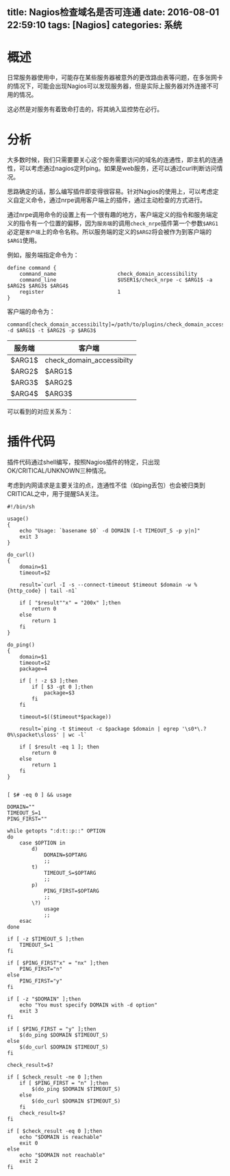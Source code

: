 title: Nagios检查域名是否可连通
date: 2016-08-01 22:59:10
tags: [Nagios]
categories: 系统
---

# 概述

日常服务器使用中，可能存在某些服务器被意外的更改路由表等问题，在多张网卡的情况下，可能会出现Nagios可以发现服务器，但是实际上服务器对外连接不可用的情况。

这必然是对服务有着致命打击的，将其纳入监控势在必行。

# 分析

大多数时候，我们只需要要关心这个服务需要访问的域名的连通性，即主机的连通性，可以考虑通过nagios定时ping。如果是web服务，还可以通过curl判断访问情况。

思路确定的话，那么编写插件即变得很容易。针对Nagios的使用上，可以考虑定义自定义命令，通过nrpe调用客户端上的插件，通过主动检查的方式进行。

通过nrpe调用命令的设置上有一个很有趣的地方，客户端定义的指令和服务端定义的指令有一个位置的偏移，因为`服务端`的调用`check_nrpe`插件第一个参数`$ARG1`必定是`客户端`上的命令名称。所以服务端的定义的`$ARG2`将会被作为到客户端的`$ARG1`使用。

例如，服务端指定命令为：

```
define command {
    command_name                    check_domain_accessibility
    command_line                    $USER1$/check_nrpe -c $ARG1$ -a $ARG2$ $ARG3$ $ARG4$
    register                        1
}
```

客户端的命令为：

```
command[check_domain_accessibilty]=/path/to/plugins/check_domain_accessibility.sh -d $ARG1$ -t $ARG2$ -p $ARG3$
```
| 服务端 | 客户端  |
| --- | --- |
| \$ARG1$ | check_domain_accessibilty |
| \$ARG2$ | \$ARG1$ |
| \$ARG3$ | \$ARG2$ |
| \$ARG4$ | \$ARG3$ |


可以看到的对应关系为：



# 插件代码

插件代码通过shell编写，按照Nagios插件的特定，只出现OK/CRITICAL/UNKNOWN三种情况。

考虑到内网请求是主要关注的点，连通性不佳（如ping丢包）也会被归类到CRITICAL之中，用于提醒SA关注。

```
#!/bin/sh

usage()
{
	echo "Usage: `basename $0` -d DOMAIN [-t TIMEOUT_S -p y|n]"
	exit 3
}

do_curl()
{
	domain=$1
	timeout=$2

	result=`curl -I -s --connect-timeout $timeout $domain -w %{http_code} | tail -n1`

	if [ "$result""x" = "200x" ];then
		return 0
	else
		return 1
	fi
}

do_ping()
{
	domain=$1
	timeout=$2
	package=4

	if [ ! -z $3 ];then
		if [ $3 -gt 0 ];then
			package=$3
		fi
	fi

	timeout=$(($timeout*$package))

	result=`ping -t $timeout -c $package $domain | egrep '\s0*\.?0%\spacket\sloss' | wc -l`

	if [ $result -eq 1 ]; then
		return 0
	else
		return 1
	fi
}


[ $# -eq 0 ] && usage

DOMAIN=""
TIMEOUT_S=1
PING_FIRST=""

while getopts ":d:t::p::" OPTION
do
    case $OPTION in
        d)
            DOMAIN=$OPTARG
            ;;
        t)
            TIMEOUT_S=$OPTARG
            ;;
        p)
            PING_FIRST=$OPTARG
            ;;
        \?)
            usage
            ;;
    esac
done

if [ -z $TIMEOUT_S ];then
    TIMEOUT_S=1
fi

if [ $PING_FIRST"x" = "nx" ];then
    PING_FIRST="n"
else
    PING_FIRST="y"
fi

if [ -z "$DOMAIN" ];then
    echo "You must specify DOMAIN with -d option"
    exit 3
fi

if [ $PING_FIRST = "y" ];then
	$(do_ping $DOMAIN $TIMEOUT_S)
else
	$(do_curl $DOMAIN $TIMEOUT_S)
fi

check_result=$?

if [ $check_result -ne 0 ];then
	if [ $PING_FIRST = "n" ];then
		$(do_ping $DOMAIN $TIMEOUT_S)
	else
		$(do_curl $DOMAIN $TIMEOUT_S)
	fi
	check_result=$?
fi

if [ $check_result -eq 0 ];then
	echo "$DOMAIN is reachable"
	exit 0
else
	echo "$DOMAIN not reachable"
	exit 2
fi
```


